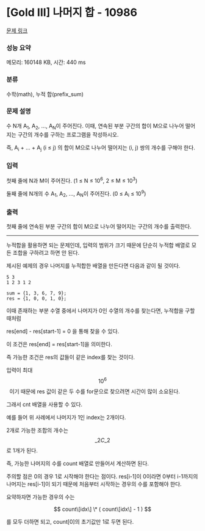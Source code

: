 # [Gold III] 나머지 합 - 10986 

[문제 링크](https://www.acmicpc.net/problem/10986) 

### 성능 요약

메모리: 160148 KB, 시간: 440 ms

### 분류

수학(math), 누적 합(prefix_sum)

### 문제 설명

<p>수 N개 A<sub>1</sub>, A<sub>2</sub>, ..., A<sub>N</sub>이 주어진다. 이때, 연속된 부분 구간의 합이 M으로 나누어 떨어지는 구간의 개수를 구하는 프로그램을 작성하시오.</p>

<p>즉, A<sub>i</sub> + ... + A<sub>j</sub> (i ≤ j) 의 합이 M으로 나누어 떨어지는 (i, j) 쌍의 개수를 구해야 한다.</p>

### 입력 

 <p>첫째 줄에 N과 M이 주어진다. (1 ≤ N ≤ 10<sup>6</sup>, 2 ≤ M ≤ 10<sup>3</sup>)</p>

<p>둘째 줄에 N개의 수 A<sub>1</sub>, A<sub>2</sub>, ..., A<sub>N</sub>이 주어진다. (0 ≤ A<sub>i</sub> ≤ 10<sup>9</sup>)</p>

### 출력 

 <p>첫째 줄에 연속된 부분 구간의 합이 M으로 나누어 떨어지는 구간의 개수를 출력한다.</p>

---

누적합을 활용하면 되는 문제인데, 입력의 범위가 크기 때문에 단순히 누적합 배열로 모든 조합을 구하려고 하면 안 된다.

제시된 예제의 경우 나머지를 누적합한 배열을 만든다면 다음과 같이 될 것이다.

```
5 3
1 2 3 1 2

sum = {1, 3, 6, 7, 9};
res = {1, 0, 0, 1, 0};
```

이때 존재하는 부분 수열 중에서 나머지가 0인 수열의 개수를 찾는다면, 누적합을 구할 때처럼

res\[end\] - res\[start-1\] = 0 을 통해 찾을 수 있다.

이 조건은 res\[end\] = res\[start-1\]을 의미한다.

즉 가능한 조건은 res의 값들이 같은 index를 찾는 것이다.

입력이 최대 $$ {10}^{6} $$  이기 때문에 res 값이 같은 두 수를 for문으로 찾으려면 시간이 많이 소요된다.

그래서 cnt 배열을 사용할 수 있다.

예를 들어 위 사례에서 나머지가 1인 index는 2개이다.

2개로 가능한 조합의 개수는 $$ {\_2}C{\_2} $$로 1개가 된다.

즉, 가능한 나머지의 수를 count 배열로 만들어서 계산하면 된다.

주의할 점은 0의 경우 1로 시작해야 한다는 점이다. res\[i-1\]이 0이라면 0부터 i-1까지의 나머지는 res\[i-1\]이 되기 때문에 처음부터 시작하는 경우의 수를 포함해야 한다.

요약하자면 가능한 경우의 수는

$$ count\[idx\] \* ( count\[idx\] - 1 ) $$

를 모두 더하면 되고, count\[0\]의 초기값만 1로 두면 된다.

